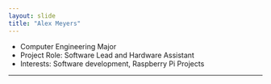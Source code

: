 ```yaml
---
layout: slide
title: "Alex Meyers"
---
```


- Computer Engineering Major
- Project Role: Software Lead and Hardware Assistant
- Interests: Software development, Raspberry Pi Projects

---
